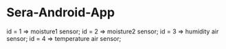 # Sera-Android-App
  id = 1 => moisture1 sensor;
  id = 2 => moisture2 sensor;
  id = 3 => humidity air sensor;
  id = 4 => temperature air sensor;
